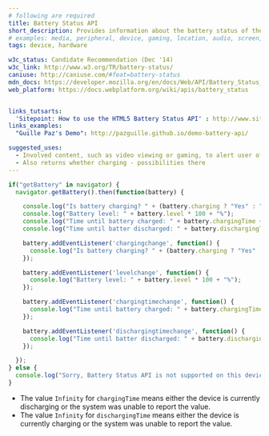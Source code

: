 ```yaml
---
# following are required
title: Battery Status API
short_description: Provides information about the battery status of the hosting device.
# examples: media, peripheral, device, gaming, location, audio, screen,
tags: device, hardware

w3c_status: Candidate Recommendation (Dec '14)
w3c_link: http://www.w3.org/TR/battery-status/
caniuse: http://caniuse.com/#feat=battery-status
mdn_docs: https://developer.mozilla.org/en/docs/Web/API/Battery_Status_API
web_platform: https://docs.webplatform.org/wiki/apis/battery_status


links_tutsarts:
  'Sitepoint: How to use the HTML5 Battery Status API' : http://www.sitepoint.com/html5-battery-status-api/
links_examples:
  "Guille Paz's Demo": http://pazguille.github.io/demo-battery-api/

suggested_uses:
  - Involved content, such as video viewing or gaming, to alert user of low battery.
  - Also returns whether charging - possibilities there
---
```



```js
if("getBattery" in navigator) {
  navigator.getBattery().then(function(battery) {

    console.log("Is battery charging? " + (battery.charging ? "Yes" : "No"));
    console.log("Battery level: " + battery.level * 100 + "%");
    console.log("Time until battery charged: " + battery.chargingTime + " seconds");
    console.log("Time until batter discharged: " + battery.dischargingTime + " seconds");

    battery.addEventListener('chargingchange', function() {
      console.log("Is battery charging? " + (battery.charging ? "Yes" : "No"));
    });

    battery.addEventListener('levelchange', function() {
      console.log("Battery level: " + battery.level * 100 + "%");
    });

    battery.addEventListener('chargingtimechange', function() {
      console.log("Time until battery charged: " + battery.chargingTime + " seconds");
    });

    battery.addEventListener('dischargingtimechange', function() {
      console.log("Time until batter discharged: " + battery.dischargingTime + " seconds");
    });

  });
} else {
  console.log("Sorry, Battery Status API is not supported on this device.");
}

```
- The value `Infinity` for `chargingTime` means either the device is currently discharging or the system was unable to report the value.
- The value `Infinity` for `dischargingTime` means either the device is currently charging or the system was unable to report the value.